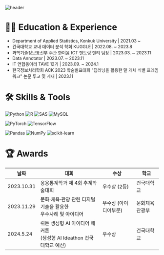 ![header](https://capsule-render.vercel.app/api?type=wave&color=FFC0CB&height=300&section=header&text=seoyun&fontSize=90)
# 🏃‍♂️ Education & Experience
* Department of Applied Statistics, Konkuk University | 2021.03 ~ 
* 건국대학교 교내 데이터 분석 학회 KUGGLE |  2022.08. ~ 2023.8
* 과학기술정보통신부 주관 한이음 ICT 멘토링 멘티 팀장 | 2023.03. ~ 2023.11
* Data Annotator |  2023.07. ~ 2023.11
* IT 연합동아리 TAVE 12기 | 2023.09. ~ 2024.1
* 한국정보처리학회 ACK 2023 학술발표대회 "딥러닝을 활용한 말 개체 식별 프레임워크" 논문 투고 및 게재 | 2023.11

# 🛠 Skills & Tools
![Python](https://img.shields.io/badge/python-3670A0?style=for-the-badge&logo=python&logoColor=ffdd54)
![R](https://img.shields.io/badge/r-%23276DC3.svg?style=for-the-badge&logo=r&logoColor=white)
![SAS](https://img.shields.io/badge/SAS-%23000080.svg?style=for-the-badge&logo=SAS&logoColor=white)
![MySQL](https://img.shields.io/badge/mysql-4479A1.svg?style=for-the-badge&logo=mysql&logoColor=white)

![PyTorch](https://img.shields.io/badge/PyTorch-%23EE4C2C.svg?style=for-the-badge&logo=PyTorch&logoColor=white)
![TensorFlow](https://img.shields.io/badge/TensorFlow-%23FF6F00.svg?style=for-the-badge&logo=TensorFlow&logoColor=white)

![Pandas](https://img.shields.io/badge/pandas-%23150458.svg?style=for-the-badge&logo=pandas&logoColor=white)
![NumPy](https://img.shields.io/badge/numpy-%23013243.svg?style=for-the-badge&logo=numpy&logoColor=white)
![scikit-learn](https://img.shields.io/badge/scikit--learn-%23F7931E.svg?style=for-the-badge&logo=scikit-learn&logoColor=white)



# 🏆 Awards
| 날짜       | 대회                            | 수상             | 학교         |
|------------|--------------------------------|-----------------|--------------|
| 2023.10.31 | 응용통계학과 제 4회 추계학술대회 | 우수상 (2등)      | 건국대학교   |
| 2023.11.29 |문화·체육·관광 관련 디지털 기술을 활용한 <br> 우수사례 및 아이디어| 우수상 (아이디어부문) | 문화체육관광부 |
| 2024.5.24 | 뤼튼 생성형 AI 아이디어 해커톤 <br>(생성형 AI Ideathon 건국대학교 예선) | 우수상 | 건국대학교   |








